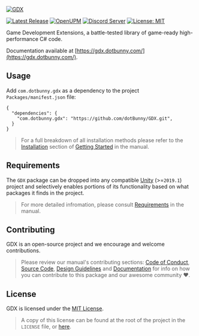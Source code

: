 [![GDX](https://dotbunny.com/wp-content/uploads/2021/01/gdx-logo-fun.png)](https://github.com/dotBunny/GDX)

[![Latest Release](https://img.shields.io/github/release/dotBunny/GDX.svg?logo=github)](https://github.com/dotBunny/GDX/releases)
[![OpenUPM](https://img.shields.io/npm/v/com.dotbunny.gdx?label=openupm&registry_uri=https://package.openupm.com)](https://openupm.com/packages/com.dotbunny.gdx/)
[![Discord Server](https://img.shields.io/discord/582190573897908224.svg?label=discord&logo=discord&color=informational)](https://discord.gg/EcceFGAuJs)
[![License: MIT](https://img.shields.io/badge/License-MIT-blue.svg)](https://github.com/dotBunny/GDX/blob/main/LICENSE)

Game Development Extensions, a battle-tested library of game-ready high-performance C# code.

Documentation available at [https://gdx.dotbunny.com/](https://gdx.dotbunny.com/).

## Usage
Add `com.dotbunny.gdx` as a dependency to the project `Packages/manifest.json` file:

```
{
  "dependencies": {
    "com.dotbunny.gdx": "https://github.com/dotBunny/GDX.git",
  }
}
```
> For a full breakdown of all installation methods please refer to the [Installation](https://gdx.dotbunny.com/manual/getting-started.html#installation) section of [Getting Started](https://gdx.dotbunny.com/manual/getting-started.html) in the manual.

## Requirements
The `GDX` package can be dropped into any compatible [Unity](http://unity3d.com) (>=`2019.1`) project and selectively enables portions of its functionality based on what packages it finds in the project.
> For more detailed infromation, please consult [Requirements](https://gdx.dotbunny.com/manual/requirements.html) in the manual.

## Contributing
GDX is an open-source project and we encourage and welcome contributions.
> Please review our manual's contributing sections: [Code of Conduct](https://gdx.dotbunny.com/manual/contributing/code-of-conduct.html), [Source Code](https://gdx.dotbunny.com/manual/contributing/source-code.html), [Design Guidelines](https://gdx.dotbunny.com/manual/contributing/design-guidelines.html) and [Documentation](https://gdx.dotbunny.com/manual/contributing/documentation.html) for info on how you can contribute to this package and our awesome community :heart:.

## License
GDX is licensed under the [MIT License](https://choosealicense.com/licenses/mit/).
> A copy of this license can be found at the root of the project in the `LICENSE` file, or [here](https://gdx.dotbunny.com/license.html).